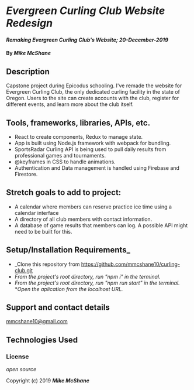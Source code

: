 # _Evergreen Curling Club Website Redesign_

#### _Remaking Evergreen Curling Club's Website; 20-December-2019_

#### By _**Mike McShane**_

## Description

Capstone project during Epicodus schooling. I've remade the website for Evergreen Curling Club, the only dedicated curling facility in the state of Oregon. Users to the site can create accounts with the club, register for different events, and learn more about the club itself.

## Tools, frameworks, libraries, APIs, etc.
* React to create components, Redux to manage state.
* App is built using Node.js framework with webpack for bundling.
* SportsRadar Curling API is being used to pull daily results from professional games and tournaments.
* @keyframes in CSS to handle animations.
* Authentication and Data management is handled using Firebase and Firestore.

## Stretch goals to add to project:

* A calendar where members can reserve practice ice time using a calendar interface
* A directory of all club members with contact information.
* A database of game results that members can log. A possible API might need to be built for this.

## Setup/Installation Requirements_

* _Clone this repository from https://github.com/mmcshane10/curling-club.git
* _From the project's root directory, run "npm i" in the terminal._
* _From the project's root directory, run "npm run start" in the terminal._
*_Open the aplication from the localhost URL._

## Support and contact details

mmcshane10@gmail.com

## Technologies Used

### License

*open source*

Copyright (c) 2019 **_Mike McShane_**
